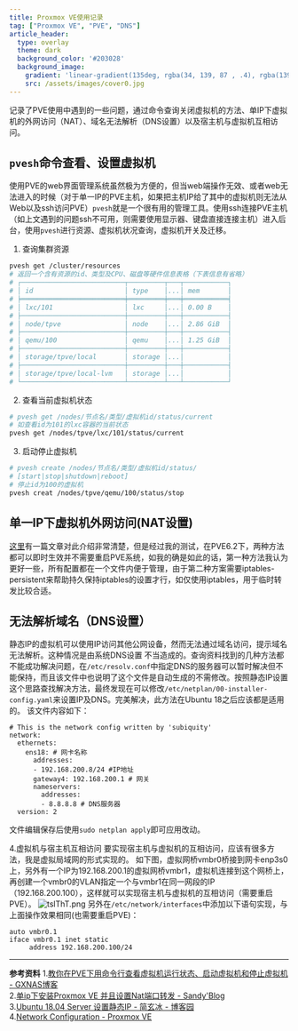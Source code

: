 ```yaml
---
title: Proxmox VE使用记录
tag: ["Proxmox VE", "PVE", "DNS"]
article_header:
  type: overlay
  theme: dark
  background_color: '#203028'
  background_image:
    gradient: 'linear-gradient(135deg, rgba(34, 139, 87 , .4), rgba(139, 34, 139, .4))'
    src: /assets/images/cover0.jpg
---
```

记录了PVE使用中遇到的一些问题，通过命令查询关闭虚拟机的方法、单IP下虚拟机的外网访问（NAT）、域名无法解析（DNS设置）以及宿主机与虚拟机互相访问。
<!--more-->

## `pvesh`命令查看、设置虚拟机
使用PVE的web界面管理系统虽然极为方便的，但当web端操作无效、或者web无法进入的时候（对于单一IP的PVE主机，如果把主机IP给了其中的虚拟机则无法从Web以及ssh访问PVE）`pvesh`就是一个很有用的管理工具。使用ssh连接PVE主机（如上文遇到的问题ssh不可用，则需要使用显示器、键盘直接连接主机）进入后台，使用`pvesh`进行资源、虚拟机状况查询，虚拟机开关及迁移。

1. 查询集群资源

```bash
pvesh get /cluster/resources
# 返回一个含有资源的id、类型及CPU、磁盘等硬件信息表格（下表信息有省略）
# ┌──────────────────────────┬─────────┬───┬───────────┐
# │ id                       │ type    │...│ mem       │
# ╞══════════════════════════╪═════════╪═══╪═══════════╡
# │ lxc/101                  │ lxc     │...│ 0.00 B    │ 
# ├──────────────────────────┼─────────┼───┼───────────┤
# │ node/tpve                │ node    │...│ 2.86 GiB  │ 
# ├──────────────────────────┼─────────┼───┼───────────┤
# │ qemu/100                 │ qemu    │...│ 1.25 GiB  │ 
# ├──────────────────────────┼─────────┼───┼───────────┤
# │ storage/tpve/local       │ storage │...│           │
# ├──────────────────────────┼─────────┼───┼───────────┤
# │ storage/tpve/local-lvm   │ storage │...│           │
# └──────────────────────────┴─────────┴───┴───────────┘
```
2. 查看当前虚拟机状态

```bash
# pvesh get /nodes/节点名/类型/虚拟机id/status/current
# 如查看id为101的lxc容器的当前状态
pvesh get /nodes/tpve/lxc/101/status/current
```
3. 启动停止虚拟机

```bash
# pvesh create /nodes/节点名/类型/虚拟机id/status/
# [start|stop|shutdown|reboot]
# 停止id为100的虚拟机
pvesh creat /nodes/tpve/qemu/100/status/stop
```

## 单一IP下虚拟机外网访问(NAT设置)
[这里](https://blog.e9china.net/share/proxmox-ve-setting-up-nat-port-forwarding.html)有一篇文章对此介绍非常清楚，但是经过我的测试，在PVE6.2下，两种方法都可以即时生效并不需要重启PVE系统，如我的确是如此的话，第一种方法我认为更好一些，所有配置都在一个文件内便于管理，由于第二种方案需要iptables-persistent来帮助持久保持iptables的设置才行，如仅使用iptables，用于临时转发比较合适。

## 无法解析域名（DNS设置）
静态IP的虚拟机可以使用IP访问其他公网设备，然而无法通过域名访问，提示域名无法解析。这种情况是由系统DNS设置 不当造成的。查询资料找到的几种方法都不能成功解决问题，在`/etc/resolv.conf`中指定DNS的服务器可以暂时解决但不能保持，而且该文件中也说明了这个文件是自动生成的不需修改。按照静态IP设置这个思路查找解决方法，最终发现在可以修改`/etc/netplan/00-installer-config.yaml`来设置IP及DNS。完美解决，此方法在Ubuntu 18之后应该都是适用的。
该文件内容如下：

```
# This is the network config written by 'subiquity'
network:
  ethernets:
    ens18: # 网卡名称
      addresses:
      - 192.168.200.8/24 #IP地址
      gateway4: 192.168.200.1 # 网关
      nameservers: 
        addresses:
        - 8.8.8.8 # DNS服务器
  version: 2

```
文件编辑保存后使用`sudo netplan apply`即可应用改动。

4.虚拟机与宿主机互相访问
要实现宿主机与虚拟机的互相访问，应该有很多方法，我是虚拟局域网的形式实现的。
如下图，虚拟网桥vmbr0桥接到网卡enp3s0上，另外有一个IP为192.168.200.1的虚拟网桥vmbr1，虚拟机连接到这个网桥上，再创建一个vmbr0的VLAN指定一个与vmbr1在同一网段的IP（192.168.200.100），这样就可以实现宿主机与虚拟机的互相访问（需要重启PVE）。
![tslThT.png](https://s1.ax1x.com/2020/06/05/tslThT.png)
另外在`/etc/network/interfaces`中添加以下语句实现，与上面操作效果相同(也需要重启PVE)：

```
auto vmbr0.1
iface vmbr0.1 inet static
     address 192.168.200.100/24
```

---

**参考资料**
1.[教你在PVE下用命令行查看虚拟机运行状态、启动虚拟机和停止虚拟机 - GXNAS博客](https://wp.gxnas.com/7852.html)  
2.[单ip下安装Proxmox VE 并且设置Nat端口转发 - Sandy'Blog](https://blog.e9china.net/share/proxmox-ve-setting-up-nat-port-forwarding.html)  
3.[Ubuntu 18.04 Server 设置静态IP - 简玄冰 - 博客园](https://www.cnblogs.com/jianxuanbing/p/10042892.html)  
4.[Network Configuration - Proxmox VE](https://pve.proxmox.com/wiki/Network_Configuration)